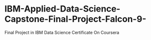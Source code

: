 # IBM-Applied-Data-Science-Capstone-Final-Project-Falcon-9-
Final Project in IBM Data Science Certificate On Coursera
